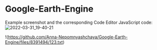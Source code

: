 # Google-Earth-Engine
Example screenshot and the corresponding Code Editor JavaScript code:
![2022-03-31_19-40-21](https://user-images.githubusercontent.com/36707478/161106714-54542ec5-1deb-4584-8a7a-08ce7edebd25.png)

!(https://github.com/Anna-Nepomnyashchaya/Google-Earth-Engine/files/8391494/123.txt)
